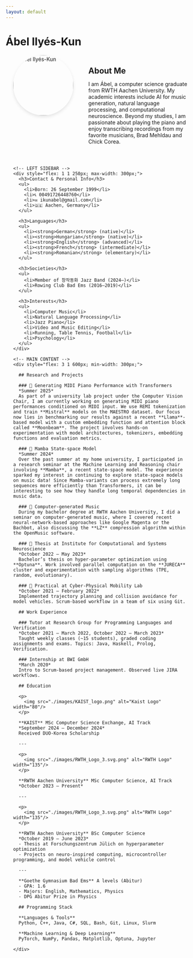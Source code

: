 ```yaml
---
layout: default
---
```


# Ábel Ilyés-Kun

<div style="max-width: 1500px; margin: 0 auto; padding-left: 20px; padding-right: 20px;">

  <div style="display: flex; align-items: flex-start; gap: 20px; margin-bottom: 2em;">
    <img src="./images/cjdh_busking.jpeg" alt="Ábel Ilyés-Kun" width="160" 
         style="border-radius: 50%; object-fit: cover; box-shadow: 0 4px 8px rgba(0,0,0,0.1);" />
    <div style="margin-left: 20px;">
      <h2 style="border-bottom: none; margin-bottom: 0.5em;">About Me</h2>
      <p>
        I am Ábel, a computer science graduate from RWTH Aachen University.
        My academic interests include AI for music generation, natural language processing, and computational neuroscience.
        Beyond my studies, I am passionate about playing the piano and enjoy transcribing recordings from my favorite musicians,
        Brad Mehldau and Chick Corea.
      </p>
    </div>
  </div>

  <div style="display: flex; gap: 40px;">

    <!-- LEFT SIDEBAR -->
    <div style="flex: 1 1 250px; max-width: 300px;">
      <h3>Contact & Personal Info</h3>
      <ul>
        <li>Born: 26 September 1999</li>
        <li>📞 00491726448760</li>
        <li>✉️ ikunabel@gmail.com</li>
        <li>🇩🇪 Aachen, Germany</li>
      </ul>

      <h3>Languages</h3>
      <ul>
        <li><strong>German</strong> (native)</li>
        <li><strong>Hungarian</strong> (native)</li>
        <li><strong>English</strong> (advanced)</li>
        <li><strong>French</strong> (intermediate)</li>
        <li><strong>Romanian</strong> (elementary)</li>
      </ul>

      <h3>Societies</h3>
      <ul>
        <li>Member of 창작동화 Jazz Band (2024–)</li>
        <li>Rowing Club Bad Ems (2016–2019)</li>
      </ul>

      <h3>Interests</h3>
      <ul>
        <li>Computer Music</li>
        <li>Natural Language Processing</li>
        <li>Jazz Piano</li>
        <li>Video and Music Editing</li>
        <li>Running, Table Tennis, Football</li>
        <li>Psychology</li>
      </ul>
    </div>

    <!-- MAIN CONTENT -->
    <div style="flex: 3 1 600px; min-width: 300px;">

      ## Research and Projects

      ### 🎹 Generating MIDI Piano Performance with Transformers  
      *Summer 2025*  
      As part of a university lab project under the Computer Vision Chair, I am currently working on generating MIDI piano performances conditioned on MIDI input. We use REMI tokenization and train **Mistral** models on the MAESTRO dataset. Our focus now lies in benchmarking our results against a recent **Llama**-based model with a custom embedding function and attention block called **Moonbeam**. The project involves hands-on experimentation with model architectures, tokenizers, embedding functions and evaluation metrics.

      ### 🐍 Mamba State-space Model  
      *Summer 2024*  
      Over the past summer at my home university, I participated in a research seminar at the Machine Learning and Reasoning chair involving **Mamba**, a recent state-space model. The experience sparked my interest in continuing to explore state-space models on music data! Since Mamba-variants can process extremely long sequences more efficiently than Transformers, it can be interesting to see how they handle long temporal dependencies in music data.

      ### 🎵 Computer-generated Music  
      During my bachelor degree at RWTH Aachen University, I did a seminar on computer-generated music, where I covered recent neural-network-based approaches like Google Magenta or the Bachbot, also discussing the **LZ** compression algorithm within the OpenMusic software.

      ### 🧠 Thesis at Institute for Computational and Systems Neuroscience  
      *October 2022 – May 2023*  
      Bachelor’s thesis on hyper-parameter optimization using **Optuna**. Work involved parallel computation on the **JURECA** cluster and experimentation with sampling algorithms (TPE, random, evolutionary).

      ### 🚙 Practical at Cyber-Physical Mobility Lab  
      *October 2021 – February 2022*  
      Implemented trajectory planning and collision avoidance for model vehicles. Scrum-based workflow in a team of six using Git.

      ## Work Experience

      ### Tutor at Research Group for Programming Languages and Verification  
      *October 2021 – March 2022, October 2022 – March 2023*  
      Taught weekly classes (~15 students), graded coding assignments and exams. Topics: Java, Haskell, Prolog, Verification.

      ### Internship at BWI GmbH  
      *March 2020*  
      Intro to Scrum-based project management. Observed live JIRA workflows.

      ## Education

      <p>
        <img src="./images/KAIST_logo.png" alt="Kaist Logo" width="80"/>
      </p> 

      **KAIST** MSc Computer Science Exchange, AI Track  
      *September 2024 – December 2024*  
      Received DUO-Korea Scholarship

      ---

      <p>
        <img src="./images/RWTH_Logo_3.svg.png" alt="RWTH Logo" width="135"/>
      </p> 

      **RWTH Aachen University** MSc Computer Science, AI Track  
      *October 2023 – Present*

      ---

      <p>
        <img src="./images/RWTH_Logo_3.svg.png" alt="RWTH Logo" width="135"/>
      </p>

      **RWTH Aachen University** BSc Computer Science  
      *October 2019 – June 2023*  
      - Thesis at Forschungszentrum Jülich on hyperparameter optimization  
      - Projects on neuro-inspired computing, microcontroller programming, and model vehicle control

      ---

      **Goethe Gymnasium Bad Ems** A levels (Abitur)  
      - GPA: 1.6  
      - Majors: English, Mathematics, Physics  
      - DPG Abitur Prize in Physics

      ## Programming Stack

      **Languages & Tools**  
      Python, C++, Java, C#, SQL, Bash, Git, Linux, Slurm

      **Machine Learning & Deep Learning**  
      PyTorch, NumPy, Pandas, Matplotlib, Optuna, Jupyter

    </div>
  </div>
</div>
